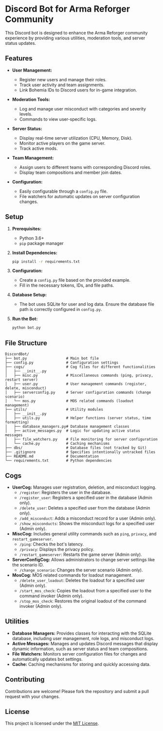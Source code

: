 # Discord Bot for Arma Reforger Community

This Discord bot is designed to enhance the Arma Reforger community experience by providing various utilities, moderation tools, and server status updates.

## Features

-   **User Management:**
    -   Register new users and manage their roles.
    -   Track user activity and team assignments.
    -   Link Bohemia IDs to Discord users for in-game integration.

-   **Moderation Tools:**
    -   Log and manage user misconduct with categories and severity levels.
    -   Commands to view user-specific logs.

-   **Server Status:**
    -   Display real-time server utilization (CPU, Memory, Disk).
    -   Monitor active players on the game server.
    -   Track active mods.

-   **Team Management:**
    -   Assign users to different teams with corresponding Discord roles.
    -   Display team compositions and member join dates.

-   **Configuration:**
    -   Easily configurable through a `config.py` file.
    -   File watchers for automatic updates on server configuration changes.

## Setup

1.  **Prerequisites:**
    -   Python 3.6+
    -   `pip` package manager

2.  **Install Dependencies:**

    ```bash
    pip install -r requirements.txt
    ```

3.  **Configuration:**
    -   Create a `config.py` file based on the provided example.
    -   Fill in the necessary tokens, IDs, and file paths.

4.  **Database Setup:**
    -   The bot uses SQLite for user and log data. Ensure the database file path is correctly configured in `config.py`.

5.  **Run the Bot:**

    ```bash
    python bot.py
    ```

## File Structure

```
DiscordBot/
├── bot.py                  # Main bot file
├── config.py               # Configuration settings
├── cogs/                   # Cog files for different functionalities
│   ├── __init__.py
│   ├── misc.py             # Miscellaneous commands (ping, privacy, restart server)
│   ├── user.py             # User management commands (register, delete, misconduct)
│   ├── serverconfig.py     # Server configuration commands (change scenario)
│   └── mos.py              # MOS related commands (loadout management)
├── utils/                  # Utility modules
│   ├── __init__.py
│   ├── utils.py            # Helper functions (server status, time formatting)
│   ├── database_managers.py# Database management classes
│   ├── active_messages.py  # Logic for updating active status messages
│   ├── file_watchers.py    # File monitoring for server configuration
│   └── cache.py            # Caching mechanisms
├── dbs/                    # Database files (not tracked by Git)
├── .gitignore              # Specifies intentionally untracked files
├── README.md               # Documentation
└── requirements.txt        # Python dependencies
```

## Cogs

-   **UserCog:** Manages user registration, deletion, and misconduct logging.
    -   `/register`: Registers the user in the database.
    -   `/register_user`: Registers a specified user in the database (Admin only).
    -   `/delete_user`: Deletes a specified user from the database (Admin only).
    -   `/add_misconduct`: Adds a misconduct record for a user (Admin only).
    -   `/show_misconducts`: Shows the misconduct logs for a specified user (Admin only).
-   **MiscCog:** Includes general utility commands such as `ping`, `privacy`, and `restart_gameserver`.
    -   `/ping`: Checks the bot's latency.
    -   `/privacy`: Displays the privacy policy.
    -   `/restart_gameserver`: Restarts the game server (Admin only).
-   **ServerConfigCog:** Allows administrators to change server settings like the scenario ID.
    -   `/change_scenario`: Changes the server scenario (Admin only).
-   **MosCog:** MOS related commands for loadout management.
    -   `/delete_user_loadout`: Deletes the loadout for a specified user (Admin only).
    -   `/start_mos_check`: Copies the loadout from a specified user to the command invoker (Admin only).
    -   `/stop_mos_check`: Restores the original loadout of the command invoker (Admin only).

## Utilities

-   **Database Managers:** Provides classes for interacting with the SQLite database, including user management, role logs, and misconduct logs.
-   **Active Messages:** Manages and updates Discord messages that display dynamic information, such as server status and team compositions.
-   **File Watchers:** Monitors server configuration files for changes and automatically updates bot settings.
-   **Cache:** Caching mechanisms for storing and quickly accessing data.

## Contributing

Contributions are welcome! Please fork the repository and submit a pull request with your changes.

## License

This project is licensed under the [MIT License](LICENSE).
